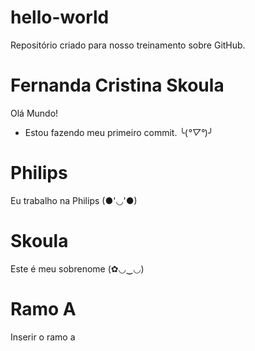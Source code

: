 # hello-world
Repositório criado para nosso treinamento sobre GitHub.

# Fernanda Cristina Skoula
Olá Mundo! 
- Estou fazendo meu primeiro commit. ╰(*°▽°*)╯

# Philips
Eu trabalho na Philips (●'◡'●)

# Skoula
Este é meu sobrenome (✿◡‿◡)

# Ramo A
Inserir o ramo a
